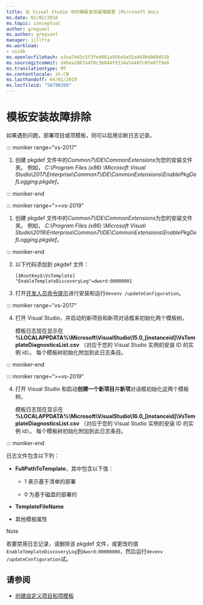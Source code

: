 ```yaml
---
title: 在 Visual Studio 中的模板发现疑难解答 |Microsoft Docs
ms.date: 01/02/2018
ms.topic: conceptual
author: gregvanl
ms.author: gregvanl
manager: jillfra
ms.workload:
- vssdk
ms.openlocfilehash: a1ea74d3c5f3fed961a956e9a55a4930d009d530
ms.sourcegitcommit: d4bea2867a4f0c3b044fd334a54407c0fe87f9e8
ms.translationtype: MT
ms.contentlocale: zh-CN
ms.lasthandoff: 04/01/2019
ms.locfileid: "58790208"
---
```

# <a name="troubleshooting-template-installation"></a>模板安装故障排除

如果遇到问题，部署项目或项模板，则可以启用诊断日志记录。

::: moniker range="vs-2017"

1. 创建 pkgdef 文件中的*Common7\IDE\CommonExtensions*为您的安装文件夹。 例如， *C:\Program Files (x86) \Microsoft Visual Studio\2017\Enterprise\Common7\IDE\CommonExtensions\EnablePkgDefLogging.pkgdef*。

::: moniker-end

::: moniker range=">=vs-2019"

1. 创建 pkgdef 文件中的*Common7\IDE\CommonExtensions*为您的安装文件夹。 例如， *C:\Program Files (x86) \Microsoft Visual Studio\2019\Enterprise\Common7\IDE\CommonExtensions\EnablePkgDefLogging.pkgdef*。

::: moniker-end

2. 以下代码添加到 pkgdef 文件：

    ```
    [$RootKey$\VsTemplate]
    "EnableTemplateDiscoveryLog"=dword:00000001
    ```

3. 打开[开发人员命令提示](/dotnet/framework/tools/developer-command-prompt-for-vs)进行安装和运行`devenv /updateConfiguration`。

::: moniker range="vs-2017"

4. 打开 Visual Studio，并启动的新项目和新项对话框来初始化两个模板树。

   模板日志现在显示在 **%LOCALAPPDATA%\Microsoft\VisualStudio\15.0_[instanceid]\VsTemplateDiagnosticsList.csv** （对应于您的 Visual Studio 实例的安装 ID 的实例 id）。 每个模板树初始化附加到此日志条目。

::: moniker-end

::: moniker range=">=vs-2019"

4. 打开 Visual Studio 和启动**创建一个新项目**并**新项**对话框初始化这两个模板树。

   模板日志现在显示在 **%LOCALAPPDATA%\Microsoft\VisualStudio\16.0_[instanceid]\VsTemplateDiagnosticsList.csv** （对应于您的 Visual Studio 实例的安装 ID 的实例 id）。 每个模板树初始化附加到此日志条目。

::: moniker-end

日志文件包含以下列：

- **FullPathToTemplate**，其中包含以下值：

    - 1 表示基于清单的部署

    - 0 为基于磁盘的部署的

- **TemplateFileName**

- 其他模板属性

> [!NOTE]
> 若要禁用日志记录，请删除该 pkgdef 文件，或更改的值`EnableTemplateDiscoveryLog`到`dword:00000000`，然后运行`devenv /updateConfiguration`试。

## <a name="see-also"></a>请参阅

- [创建自定义项目和项模板](creating-custom-project-and-item-templates.md)